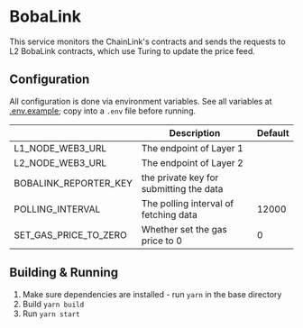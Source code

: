 # BobaLink

This service monitors the ChainLink's contracts and sends the requests to L2 BobaLink contracts, which use  Turing to update the price feed.

## Configuration

All configuration is done via environment variables. See all variables at [.env.example](.env.example); copy into a `.env` file before running.

|                       | Description                             | Default |
| --------------------- | --------------------------------------- | ------- |
| L1_NODE_WEB3_URL      | The endpoint of Layer 1                 |         |
| L2_NODE_WEB3_URL      | The endpoint of Layer 2                 |         |
| BOBALINK_REPORTER_KEY | the private key for submitting the data |         |
| POLLING_INTERVAL      | The polling interval of fetching data   | 12000   |
| SET_GAS_PRICE_TO_ZERO | Whether set the gas price to 0          | 0       |

## Building & Running

1. Make sure dependencies are installed - run `yarn` in the base directory
2. Build `yarn build`
3. Run `yarn start`
